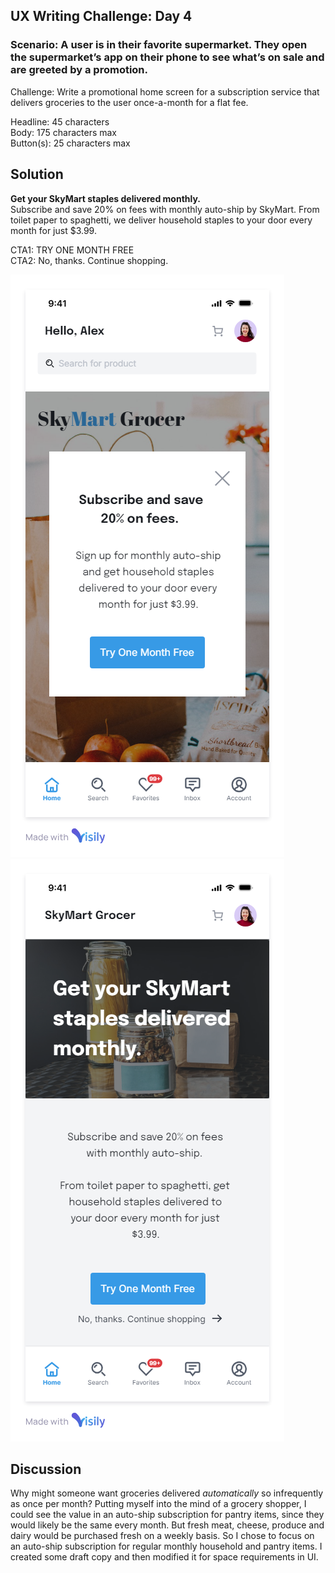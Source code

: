 ## UX Writing Challenge: Day 4
### Scenario: A user is in their favorite supermarket. They open the supermarket’s app on their phone to see what’s on sale and are greeted by a promotion.

Challenge: Write a promotional home screen for a subscription service that delivers groceries to the user once-a-month for a flat fee.

Headline: 45 characters  
Body: 175 characters max  
Button(s): 25 characters max  

## Solution
**Get your SkyMart staples delivered monthly.**  
Subscribe and save 20% on fees with monthly auto-ship by SkyMart. From toilet paper to spaghetti, we deliver household staples to your door every month for just $3.99.  

CTA1: TRY ONE MONTH FREE  
CTA2: No, thanks. Continue shopping. 

![mobile wireframe mockup of skygrocer app promotion](day-4-solution-v1.png)
![mobile wireframe mockup of skygrocer app promotion](day-4-solution-v2.png)


## Discussion
Why might someone want groceries delivered *automatically* so infrequently as once per month? Putting myself into the mind of a grocery shopper, I could see the value in an auto-ship subscription for pantry items, since they would likely be the same every month. But fresh meat, cheese, produce and dairy would be purchased fresh on a weekly basis. So I chose to focus on an auto-ship subscription for regular monthly household and pantry items. I created some draft copy and then modified it for space requirements in UI. 
